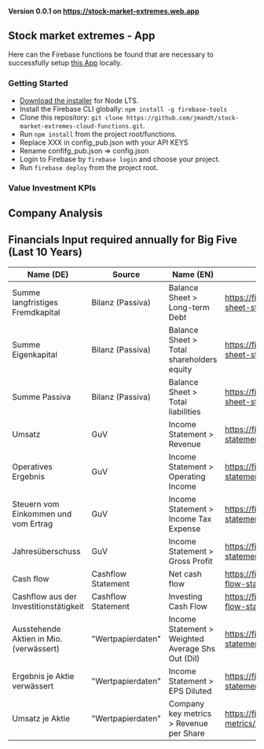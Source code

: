 #### Version 0.0.1 on https://stock-market-extremes.web.app
## Stock market extremes - App 

Here can the Firebase functions be found that are necessary to successfully setup 
[this App](https://github.com/jmandt/stock-market-extremes-ionic-app) locally.


### Getting Started

* [Download the installer](https://nodejs.org/) for Node LTS.
* Install the Firebase CLI globally: `npm install -g firebase-tools`
* Clone this repository: `git clone https://github.com/jmandt/stock-market-extremes-cloud-functions.git`.
* Run `npm install` from the project root/functions.
* Replace XXX in config_pub.json with your API KEYS
* Rename confifg_pub.json => config.json
* Login to Firebase by `firebase login` and choose your project.
* Run `firebase deploy` from the project root.

### Value Investment KPIs

## Company Analysis


##


## Financials Input required annually for Big Five (Last 10 Years)

|Name (DE)|Source|Name (EN)|Finacial Modeling Prep API| Comments |
|---|---|---|---|---|
|Summe langfristiges Fremdkapital| Bilanz (Passiva)  | Balance Sheet > Long-term Debt  | https://financialmodelingprep.com/api/v3/financials/balance-sheet-statement/AAPL  |   |
|Summe Eigenkapital   | Bilanz (Passiva)  | Balance Sheet > Total shareholders equity  | https://financialmodelingprep.com/api/v3/financials/balance-sheet-statement/AAPL  |   |
|Summe Passiva   | Bilanz (Passiva)  | Balance Sheet > Total liabilities  | https://financialmodelingprep.com/api/v3/financials/balance-sheet-statement/AAPL  |   |
|Umsatz   | GuV  | Income Statement > Revenue  | https://financialmodelingprep.com/api/v3/financials/income-statement/AAPL  |   |
|Operatives Ergebnis   | GuV  | Income Statement > Operating Income  | https://financialmodelingprep.com/api/v3/financials/income-statement/AAPL  |   |
|Steuern vom Einkommen und vom Ertrag   | GuV | Income Statement > Income Tax Expense  | https://financialmodelingprep.com/api/v3/financials/income-statement/AAPL  |   |
|Jahresüberschuss | GuV  | Income Statement > Gross Profit  | https://financialmodelingprep.com/api/v3/financials/income-statement/AAPL  |   |
|Cash flow   | Cashflow Statement  | Net cash flow | https://financialmodelingprep.com/api/v3/financials/cash-flow-statement/AAPL  |   |
|Cashflow aus der Investitionstätigkeit   | Cashflow Statement | Investing Cash Flow  | https://financialmodelingprep.com/api/v3/financials/cash-flow-statement/AAPL  |   |
|Ausstehende Aktien in Mio. (verwässert)  | "Wertpapierdaten"  |  Income Statement > Weighted Average Shs Out (Dil) | https://financialmodelingprep.com/api/v3/financials/income-statement/AAPL  |   |
|Ergebnis je Aktie verwässert   | "Wertpapierdaten"  | Income Statement > EPS Diluted | https://financialmodelingprep.com/api/v3/financials/income-statement/AAPL   |   |
|Umsatz je Aktie   | "Wertpapierdaten"  | Company key metrics > Revenue per Share  | https://financialmodelingprep.com/api/v3/company-key-metrics/AAPL  |   |



